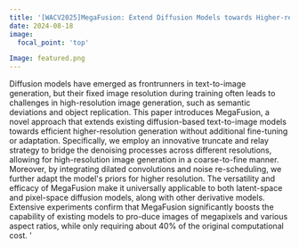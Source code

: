 ```yaml
---
title: '[WACV2025]MegaFusion: Extend Diffusion Models towards Higher-resolution Image Generation without Further Tuning'
date: 2024-08-18
image:
  focal_point: 'top'

Image: featured.png
---
```

<!--more-->
Diffusion models have emerged as frontrunners in text-to-image generation, but their fixed image resolution during training often leads to challenges in high-resolution image generation, such as semantic deviations and object replication. This paper introduces MegaFusion, a novel approach that extends existing diffusion-based text-to-image models towards efficient higher-resolution generation without additional fine-tuning or adaptation. Specifically, we employ an innovative truncate and relay strategy to bridge the denoising processes across different resolutions, allowing for high-resolution image generation in a coarse-to-fine manner. Moreover, by integrating dilated convolutions and noise re-scheduling, we further adapt the model's priors for higher resolution. The versatility and efficacy of MegaFusion make it universally applicable to both latent-space and pixel-space diffusion models, along with other derivative models. Extensive experiments confirm that MegaFusion significantly boosts the capability of existing models to pro-duce images of megapixels and various aspect ratios, while only requiring about 40% of the original computational cost. '
